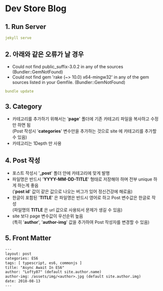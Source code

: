 # Dev Store Blog

## 1. Run Server
```yaml
jekyll serve
```

## 2. 아래와 같은 오류가 날 경우
- Could not find public_suffix-3.0.2 in any of the sources (Bundler::GemNotFound)  
- Could not find gem 'rake (~> 10.0) x64-mingw32' in any of the gem sources listed in your Gemfile. (Bundler::GemNotFound)

```yaml
bundle update
```

## 3. Category
- 카테고리를 추가하기 위해서는 '**page**' 폴더에 기존 카테고리 파일을 복사하고 수정만 하면 됨  
(Post 작성시 '**categories**' 변수만을 추가하는 것으로 site 에 카테고리를 추가할 수 있음)
- 카테고리는 1Depth 만 사용

## 4. Post 작성
- 포스트 작성시 '**_post**' 폴더 안에 카테고리에 맞게 발행  
- 파일명은 반드시 '**YYYY-MM-DD-TITLE**' 형태로 저장해야 하며 전부 unique 하게 하는게 좋음  
('**post id**' 값이 같은 값으로 나오는 버그가 있어 정신건강에 해로움)
- 한글이 포함된 '**TITLE**' 은 파일명은 반드시 영어로 하고 Post 변수값은 한글로 작성  
(파일명의 **TITLE** 은 url 값으로 사용되서 문제가 생길 수 있음) 
- site 보다 page 변수값이 우선순위 높음  
(특히 '**author**', '**author-img**' 값을 추가하여 Post 작성자를 변경할 수 있음)

## 5. Front Matter
```txt
---
layout: post  
categories: ES6
tags: [ typescript, es6, commonjs ]
title: "Async Await In ES6"  
author: "Lofty87" (default site.author.name)
author-img: /assets/img/<author>.jpg (default site.author.img)
date: 2018-08-13
---
```